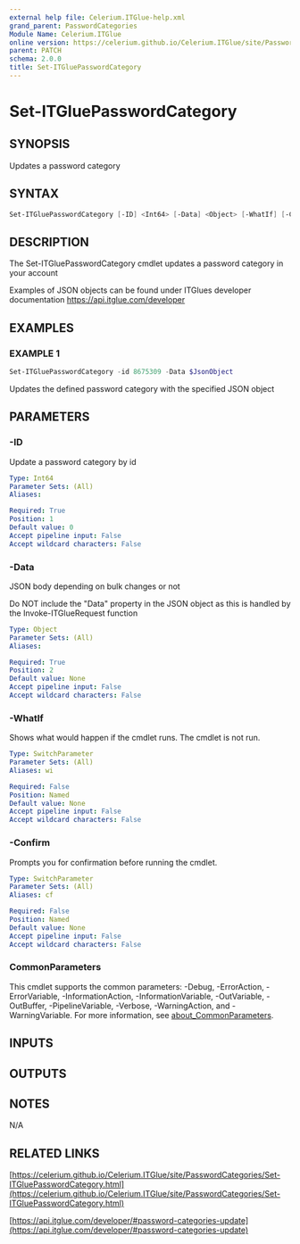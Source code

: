 ```yaml
---
external help file: Celerium.ITGlue-help.xml
grand_parent: PasswordCategories
Module Name: Celerium.ITGlue
online version: https://celerium.github.io/Celerium.ITGlue/site/PasswordCategories/Set-ITGluePasswordCategory.html
parent: PATCH
schema: 2.0.0
title: Set-ITGluePasswordCategory
---
```


# Set-ITGluePasswordCategory

## SYNOPSIS
Updates a password category

## SYNTAX

```powershell
Set-ITGluePasswordCategory [-ID] <Int64> [-Data] <Object> [-WhatIf] [-Confirm] [<CommonParameters>]
```

## DESCRIPTION
The Set-ITGluePasswordCategory cmdlet updates a password category
in your account

Examples of JSON objects can be found under ITGlues developer documentation
    https://api.itglue.com/developer

## EXAMPLES

### EXAMPLE 1
```powershell
Set-ITGluePasswordCategory -id 8675309 -Data $JsonObject
```

Updates the defined password category with the specified JSON object

## PARAMETERS

### -ID
Update a password category by id

```yaml
Type: Int64
Parameter Sets: (All)
Aliases:

Required: True
Position: 1
Default value: 0
Accept pipeline input: False
Accept wildcard characters: False
```

### -Data
JSON body depending on bulk changes or not

Do NOT include the "Data" property in the JSON object as this is handled
by the Invoke-ITGlueRequest function

```yaml
Type: Object
Parameter Sets: (All)
Aliases:

Required: True
Position: 2
Default value: None
Accept pipeline input: False
Accept wildcard characters: False
```

### -WhatIf
Shows what would happen if the cmdlet runs.
The cmdlet is not run.

```yaml
Type: SwitchParameter
Parameter Sets: (All)
Aliases: wi

Required: False
Position: Named
Default value: None
Accept pipeline input: False
Accept wildcard characters: False
```

### -Confirm
Prompts you for confirmation before running the cmdlet.

```yaml
Type: SwitchParameter
Parameter Sets: (All)
Aliases: cf

Required: False
Position: Named
Default value: None
Accept pipeline input: False
Accept wildcard characters: False
```

### CommonParameters
This cmdlet supports the common parameters: -Debug, -ErrorAction, -ErrorVariable, -InformationAction, -InformationVariable, -OutVariable, -OutBuffer, -PipelineVariable, -Verbose, -WarningAction, and -WarningVariable. For more information, see [about_CommonParameters](http://go.microsoft.com/fwlink/?LinkID=113216).

## INPUTS

## OUTPUTS

## NOTES
N/A

## RELATED LINKS

[https://celerium.github.io/Celerium.ITGlue/site/PasswordCategories/Set-ITGluePasswordCategory.html](https://celerium.github.io/Celerium.ITGlue/site/PasswordCategories/Set-ITGluePasswordCategory.html)

[https://api.itglue.com/developer/#password-categories-update](https://api.itglue.com/developer/#password-categories-update)

